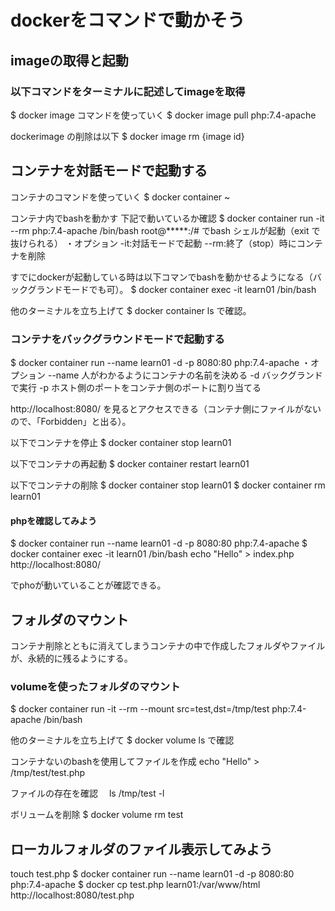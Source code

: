 # dockerをコマンドで動かそう

## imageの取得と起動

### 以下コマンドをターミナルに記述してimageを取得
$ docker image コマンドを使っていく
$ docker image pull php:7.4-apache

dockerimage の削除は以下
$ docker image rm {image id}

## コンテナを対話モードで起動する
コンテナのコマンドを使っていく
$ docker container ~

コンテナ内でbashを動かす
下記で動いているか確認
$ docker container run -it --rm php:7.4-apache /bin/bash
root@*****:/# でbash シェルが起動（exit で抜けられる）
・オプション
-it:対話モードで起動
--rm:終了（stop）時にコンテナを削除

すでにdockerが起動している時は以下コマンでbashを動かせるようになる（バックグランドモードでも可）。
$ docker container exec -it learn01 /bin/bash

他のターミナルを立ち上げて
$ docker container ls
で確認。

### コンテナをバックグラウンドモードで起動する

$ docker container run --name learn01 -d -p 8080:80 php:7.4-apache
・オプション
--name 人がわかるようにコンテナの名前を決める
-d バックグランドで実行
-p ホスト側のポートをコンテナ側のポートに割り当てる

http://localhost:8080/
を見るとアクセスできる（コンテナ側にファイルがないので、「Forbidden」と出る）。

以下でコンテナを停止
$ docker container stop learn01

以下でコンテナの再起動
$ docker container restart learn01

以下でコンテナの削除
$ docker container stop learn01
$ docker container rm learn01

#### phpを確認してみよう
$ docker container run --name learn01 -d -p 8080:80 php:7.4-apache
$ docker container exec -it learn01 /bin/bash
echo "Hello" > index.php
http://localhost:8080/

でphoが動いていることが確認できる。


## フォルダのマウント
コンテナ削除とともに消えてしまうコンテナの中で作成したフォルダやファイルが、永続的に残るようにする。

### volumeを使ったフォルダのマウント
$ docker container run -it --rm --mount src=test,dst=/tmp/test php:7.4-apache /bin/bash

他のターミナルを立ち上げて
$ docker volume ls
で確認

コンテナないのbashを使用してファイルを作成
 echo "Hello" > /tmp/test/test.php


ファイルの存在を確認
　ls /tmp/test -l

ボリュームを削除
$ docker volume rm test

## ローカルフォルダのファイル表示してみよう
touch test.php
$ docker container run --name learn01 -d -p 8080:80 php:7.4-apache
$ docker cp test.php learn01:/var/www/html
http://localhost:8080/test.php